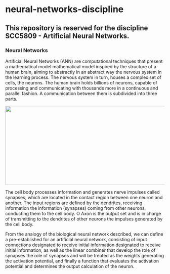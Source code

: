 # neural-networks-discipline
## This repository is reserved for the discipline SCC5809 - Artificial Neural Networks.
### Neural Networks

Artificial Neural Networks (ANN) are computational techniques that present a mathematical model mathematical model inspired by the structure of a human brain, aiming to abstractly in an abstract way the nervous system in the learning process. The nervous system in turn, houses a complex set of cells, the neurons. The human brain holds billions of neurons, capable of processing and communicating with thousands more in a continuous and parallel fashion. A
communication between them is subdivided into three parts.

<p align="center">
	<img align="center" width="600" height="250" src="https://user-images.githubusercontent.com/96217617/183099224-727c831f-f2c7-4b2e-9152-d048d7e7ebc1.png">
</p>

The cell body processes information and generates nerve impulses called synapses, which are located in the contact region between one neuron and another. The input regions are defined by the dendrites, receiving information the information (synapses) coming from other neurons, conducting them to the cell body. O Axon is the output set and is in charge of transmitting to the dendrites of other neurons the impulses generated by the cell body.

From the analogy of the biological neural network described, we can define a pre-established for an artificial neural network, consisting of input connections designated to receive initial information designated to receive initial information, as well as the linear combiner that develop the role of synapses the role of synapses and will be treated as the weights generating the activation potential, and finally a function that evaluates the activation potential and determines the output calculation of the neuron.
